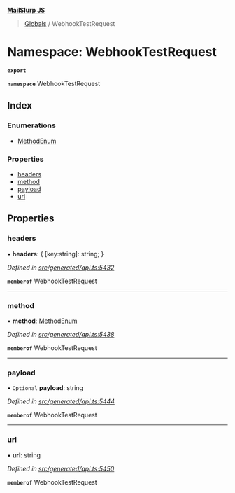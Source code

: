 **[MailSlurp JS](../README.md)**

> [Globals](../README.md) / WebhookTestRequest

# Namespace: WebhookTestRequest

**`export`** 

**`namespace`** WebhookTestRequest

## Index

### Enumerations

* [MethodEnum](../enums/webhooktestrequest.methodenum.md)

### Properties

* [headers](webhooktestrequest.md#headers)
* [method](webhooktestrequest.md#method)
* [payload](webhooktestrequest.md#payload)
* [url](webhooktestrequest.md#url)

## Properties

### headers

•  **headers**: { [key:string]: string;  }

*Defined in [src/generated/api.ts:5432](https://github.com/mailslurp/mailslurp-client/blob/24bff2e/src/generated/api.ts#L5432)*

**`memberof`** WebhookTestRequest

___

### method

•  **method**: [MethodEnum](../enums/webhooktestrequest.methodenum.md)

*Defined in [src/generated/api.ts:5438](https://github.com/mailslurp/mailslurp-client/blob/24bff2e/src/generated/api.ts#L5438)*

**`memberof`** WebhookTestRequest

___

### payload

• `Optional` **payload**: string

*Defined in [src/generated/api.ts:5444](https://github.com/mailslurp/mailslurp-client/blob/24bff2e/src/generated/api.ts#L5444)*

**`memberof`** WebhookTestRequest

___

### url

•  **url**: string

*Defined in [src/generated/api.ts:5450](https://github.com/mailslurp/mailslurp-client/blob/24bff2e/src/generated/api.ts#L5450)*

**`memberof`** WebhookTestRequest
